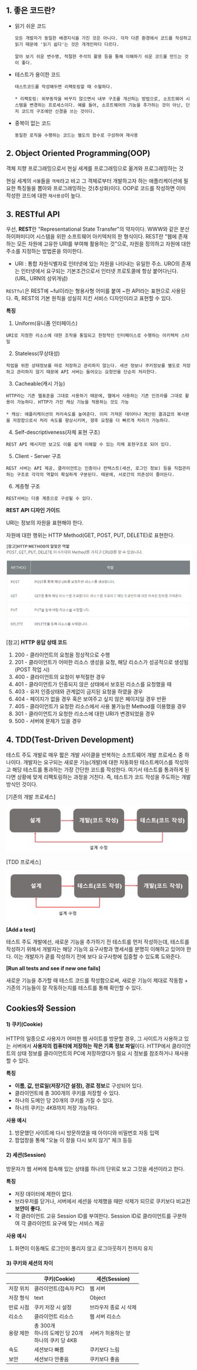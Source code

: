 ## 1. 좋은 코드란?

- 읽기 쉬운 코드

  ```
  모든 개발자가 동일한 배경지식을 가진 것은 아니다. 각자 다른 환경에서 코드를 작성하고 읽기 때문에 '읽기 쉽다'는 것은 개개인마다 다르다.
  
  알아 보기 쉬운 변수명, 적절한 주석의 활용 등을 통해 이해하기 쉬운 코드를 만드는 것이 좋다.
  ```

- 테스트가 용이한 코드

  ```
  테스트코드를 작성해두면 리팩토링할 때 수월하다.
  
  * 리팩토링: 외부동작을 바꾸지 않으면서 내부 구조를 개선하는 방법으로, 소프트웨어 시스템을 변경하는 프로세스이다. 예를 들어, 소프트웨어의 기능을 추가하는 것이 아닌, 단지 코드의 구조에만 신경을 쓰는 것이다.
  ```

- 중복이 없는 코드

  ```
  동일한 로직을 수행하는 코드는 별도의 함수로 구성하여 재사용
  ```



## 2. Object Oriented Programming(OOP)

객체 지향 프로그래밍으로서 현실 세계를 프로그래밍으로 옮겨와 프로그래밍하는 것

현실 세계의 `사물`들을 `객체`라고 바고 그 객체로부터 개발하고자 하는 애플리케이션에 필요한 특징들을 뽑아와 프로그래밍하는 것(추상화)이다. OOP로 코드를 작성하면 이미 작성한 코드에 대한 `재사용성`이 높다.



## 3. RESTful API

우선, **REST**란 "Representational State Transfer"의 약자이다. WWW와 같은 분산 하이퍼미디어 시스템을 위한 소프트웨어 아키텍처의 한 형식이다. REST란 "웹에 존재하는 모든 자원에 고유한 URI를 부여해 활용하는 것"으로, 자원을 정의하고 자원에 대한 주소를 지정하는 방법론을 의미한다.

- URI : 통합 자원식별자로 인터넷에 있는 자원을 나타내는 유일한 주소. URO의 존재는 인터넷에서 요구되는 기본조건으로서 인터넷 프로토콜에 항상 붙어다닌다.(URL, URN의 상위개념)

`RESTful`은 REST에 ~ful이라는 형용사형 어미를 붙여 ~한 API라는 표현으로 사용된다. 즉, REST의 기본 원칙을 성실히 지킨 서비스 디자인이라고 표현할 수 있다.

**특징**

1) Uniform(유니폼 인터페이스)

```
URI로 지정한 리소스에 대한 조작을 통일되고 한정적인 인터페이스로 수행하는 아키텍처 스타일
```

2) Stateless(무상태성)

```
작업을 위한 상태정보를 따로 저장하고 관리하지 않는다. 세션 정보나 쿠키정보를 별도로 저장하고 관리하지 않기 때문에 API 서버는 들어오는 요청만을 단순히 처리한다.
```

3) Cacheable(캐시 가능)

```
HTTP라는 기존 웹표준을 그대로 사용하기 때문에, 웹에서 사용하는 기존 인프라를 그대로 활용이 가능하다. HTTP가 가진 캐싱 기능을 적용하는 것도 가능

* 캐싱: 애플리케이션의 처리속도를 높여준다. 이미 가져온 데이터나 계산된 결과값의 복사본을 저장함으로서 처리 속도를 향상시키며, 향후 요청을 더 빠르게 처리가 가능하다.
```

4) Self-descriptiveness(자체 표현 구조)

```
REST API 메시지만 보고도 이를 쉽게 이해할 수 있는 지체 표현구조로 되어 있다.
```

5) Client - Server 구조

```
REST 서버는 API 제공, 클라이언트는 인증이나 컨텍스트(세션, 로그인 정보) 등을 직접관리하는 구조로 각각의 역할이 확실하게 구분된다. 때문에, 서로간의 의존성이 줄어든다.
```

6) 계층형 구조

```
REST서버는 다중 계층으로 구성될 수 있다.
```



**REST API 디자인 가이드**

URI는 정보의 자원을 표현해야 한다.

자원에 대한 행위는 HTTP Method(GET, POST, PUT, DELETE)로 표현한다.

![image-20210109160304522](TIL.assets/image-20210109160304522.png)

[참고] **HTTP 응답 상태 코드**

1. 200 - 클라이언트의 요청을 정상적으로 수행
2. 201 - 클라이언트가 어떠한 리소스 생성을 요청, 해당 리소스가 성공적으로 생성됨(POST 작업 시)
3. 400 - 클라이언트의 요청이 부적절한 경우
4. 401 - 클라이언트가 인증되지 않은 상태에서 보호된 리소스를 요청했을 때
5. 403 - 유저 인증상태와 관계없이 금지된 요청을 하였을 경우
6. 404 - 페이지가 없을 경우 혹은 보여주고 싶지 않은 페이지일 경우 반환
7. 405 - 클라이언트가 요청한 리소스에서 사용 불가능한 Method를 이용했을 경우
8. 301 - 클라이언트가 요청한 리소스에 대한 URI가 변경되었을 경우
9. 500 - 서버에 문제가 있을 경우



## 4. TDD(Test-Driven Development)

테스트 주도 개발로 매우 짧은 개발 사이클을 반복하는 소프트웨어 개발 프로세스 중 하나이다. 개발자는 요구되는 새로운 기능(개발)에 대한 자동화된 테스트케이스를 작성하고 해당 테스트를 통과하는 가장 간단한 코드를 작성한다. 여기서 테스트를 통과하게 된다면 상황에 맞게 리팩토링하는 과정을 거친다. 즉, 테스트가 코드 작성을 주도하는 개발방식인 것이다.

[기존의 개발 프로세스]

![image-20210109170610848](TIL.assets/image-20210109170610848.png)

[TDD 프로세스]

![image-20210109170647216](TIL.assets/image-20210109170647216.png)

**[Add a test]**

테스트 주도 개발에선, 새로운 기능을 추가하기 전 테스트를 먼저 작성하는데, 테스트를 작성하기 위해서 개발자는 해당 기능의 요구사항과 명세서를 분명히 이해하고 있어야 한다. 이는 개발자가 콛를 작성하기 전에 보다 요구사항에 집중할 수 있도록 도와준다.

**[Run all tests and see if new one fails]**

새로운 기능을 추가할 때 테스트 코드를 작성함으로써, 새로운 기능이 제대로 작동함 + 기존의 기능들이 잘 작동하는지를 테스트를 통해 확인할 수 있다.



## Cookies와 Session

#### 1) 쿠키(Cookie)

HTTP의 일종으로 사용자가 어떠한 웹 사이트를 방문할 경우, 그 사이트가 사용하고 있는 서버에서 **사용자의 컴퓨터에 저장하는 작은 기록 정보 파일**이다. HTTP에서 클라이언트의 상태 정보를 클라이언트의 PC에 저장하였다가 필요 시 정보를 참조하거나 재사용할 수 있다.

**특징**

- **이름, 값, 만료일(저장기간 설정), 경로 정보**로 구성되어 있다.
- 클라이언트에 총 300개의 쿠키를 저장할 수 있다.
- 하나의 도메인 당 20개의 쿠키를 가질 수 있다.
- 하나의 쿠키는 4KB까지 저장 가능하다.

**사용 예시**

1. 방문했던 사이트에 다시 방문하였을 때 아이디와 비밀번호 자동 입력
2. 팜업창을 통해 "오늘 이 창을 다시 보지 않기" 체크 등등



#### 2) 세션(Session)

방문자가 웹 서버에 접속해 있는 상태를 하나의 단위로 보고 그것을 세션이라고 한다.

**특징**

- 저장 데이터에 제한이 없다.
- 브라우저를 닫거나, 서버에서 세션을 삭제했을 때만 삭제가 되므로 쿠키보다 비교전 **보안이 좋다.**
- 각 클라이언트 고유 Session ID를 부여한다. Session ID로 클라이언트를 구분하여 각 클라이언트 요구에 맞는 서비스 제공

**사용 예시**

1. 화면이 이동해도 로그인이 풀리지 않고 로그아웃하기 전까지 유지



#### 3) 쿠키와 세션의 차이

|           | 쿠키(Cookie)                                                | 세션(Session)         |
| --------- | ----------------------------------------------------------- | --------------------- |
| 저장 위치 | 클라이언트(접속자 PC)                                       | 웹 서버               |
| 저장 형식 | text                                                        | Object                |
| 만료 시점 | 쿠키 저장 시 설정                                           | 브라우저 종료 시 삭제 |
| 리소스    | 클라이언트 리소스                                           | 웹 서버 리소스        |
| 용량 제한 | 총 300개<br />하나의 도메인 당 20개<br />하나의 쿠키 당 4KB | 서버가 허용하는 양    |
| 속도      | 세션보다 빠름                                               | 쿠키보다 느림         |
| 보안      | 세션보다 안좋음                                             | 쿠키보다 좋음         |



